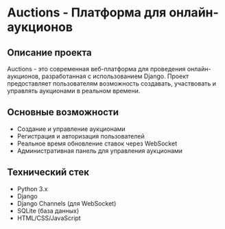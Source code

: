 # Auctions - Платформа для онлайн-аукционов

## Описание проекта
Auctions - это современная веб-платформа для проведения онлайн-аукционов, разработанная с использованием Django. Проект предоставляет пользователям возможность создавать, участвовать и управлять аукционами в реальном времени.

## Основные возможности
- Создание и управление аукционами
- Регистрация и авторизация пользователей
- Реальное время обновление ставок через WebSocket
- Административная панель для управления аукционами

## Технический стек
- Python 3.x
- Django
- Django Channels (для WebSocket)
- SQLite (база данных)
- HTML/CSS/JavaScript
